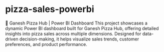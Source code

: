 # pizza-sales-powerbi
🍕 Ganesh Pizza Hub | Power BI Dashboard This project showcases a dynamic Power BI dashboard built for Ganesh Pizza Hub, offering detailed insights into pizza sales across multiple dimensions. Designed for data-driven decision-making, it helps visualize sales trends, customer preferences, and product performance.
